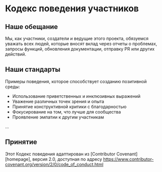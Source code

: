 # Кодекс поведения участников

## Наше обещание

Мы, как участники, создатели и ведущие этого проекта, обязуемся уважать всех людей, которые вносят вклад через отчеты о проблемах, запросы функций, обновления документации, отправку PR или других действий.

## Наши стандарты

Примеры поведения, которое способствует созданию позитивной среды:

* Использование приветственных и инклюзивных выражений
* Уважение различных точек зрения и опыта
* Принятие конструктивной критики с благодарностью
* Фокусирование на том, что лучше для сообщества
* Проявление эмпатии к другим участникам

...

## Принятие
Этот Кодекс поведения адаптирован из [Contributor Covenant][homepage], версия 2.0, доступная по адресу https://www.contributor-covenant.org/version/2/0/code_of_conduct.html
